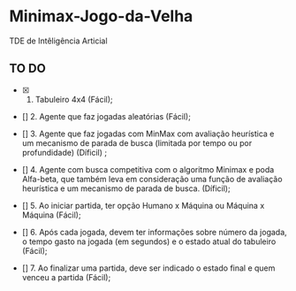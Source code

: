 # Minimax-Jogo-da-Velha
TDE de Intêligência Articial 

## TO DO

- [X] 1. Tabuleiro 4x4 (Fácil);

- [] 2. Agente que faz jogadas aleatórias (Fácil);

- [] 3. Agente que faz jogadas com MinMax com avaliação heurística e um mecanismo de parada de busca (limitada por tempo ou
por profundidade) (Díficil) ;

- [] 4. Agente com busca competitiva com o algoritmo Minimax e poda Alfa-beta, que também leva em consideração uma função de avaliação heurística e um
mecanismo de parada de busca. (Díficil);

- [] 5. Ao iniciar partida, ter opção Humano x Máquina ou Máquina x Máquina (Fácil);

- [] 6. Após cada jogada, devem ter informações sobre número da jogada, o tempo gasto na jogada (em segundos) e o estado atual
do tabuleiro (Fácil);

- [] 7. Ao finalizar uma partida, deve ser indicado o estado final e quem venceu a partida (Fácil);





